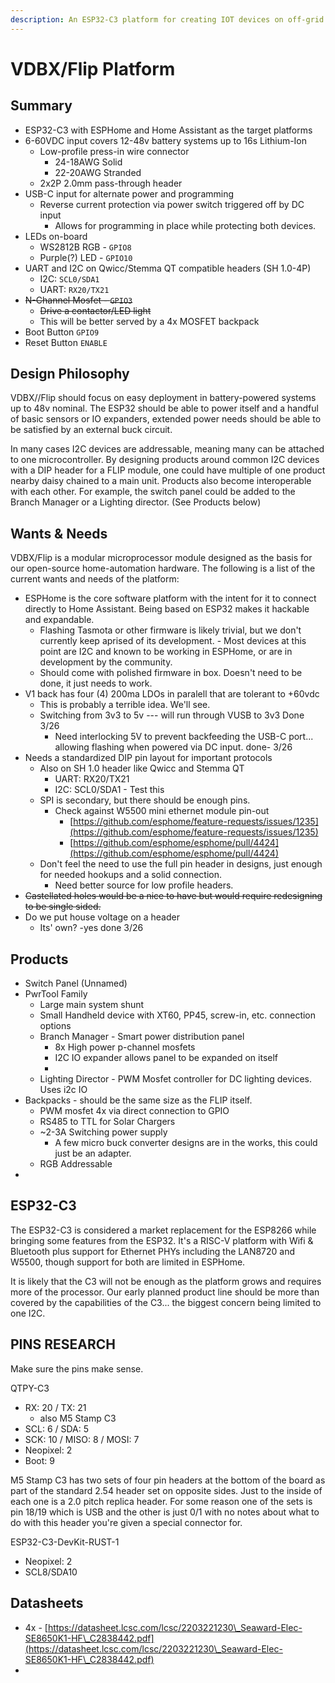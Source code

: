 ```yaml
---
description: An ESP32-C3 platform for creating IOT devices on off-grid battery systems.
---
```


# VDBX/Flip Platform

## Summary

* ESP32-C3 with ESPHome and Home Assistant as the target platforms
* 6-60VDC input covers 12-48v battery systems up to 16s Lithium-Ion
  * Low-profile press-in wire connector
    * 24-18AWG Solid
    * 22-20AWG Stranded
  * 2x2P 2.0mm pass-through header&#x20;
* USB-C input for alternate power and programming
  * Reverse current protection via power switch triggered off by DC input
    * Allows for programming in place while protecting both devices.
* LEDs on-board
  * WS2812B RGB - `GPIO8`
  * Purple(?) LED - `GPIO10`
* UART and I2C on Qwicc/Stemma QT compatible headers (SH 1.0-4P)
  * I2C:  `SCL0/SDA1`
  * UART:  `RX20/TX21`
* ~~N-Channel Mosfet - `GPIO3`~~
  * ~~Drive a contactor/LED light~~
  * This will be better served by a 4x MOSFET backpack
* Boot Button `GPIO9`
* Reset Button `ENABLE`

## Design Philosophy

VDBX//Flip should focus on easy deployment in battery-powered systems up to 48v nominal. The ESP32 should be able to power itself and a handful of basic sensors or IO expanders, extended power needs should be able to be satisfied by an external buck circuit.

In many cases I2C devices are addressable, meaning many can be attached to one microcontroller. By designing products around common I2C devices with a DIP header for a FLIP module, one could have multiple of one product nearby daisy chained to a main unit. Products also become interoperable with each other. For example, the switch panel could be added to the Branch Manager or a Lighting director. (See Products below)



## Wants & Needs

VDBX/Flip is a modular microprocessor module designed as the basis for our open-source home-automation hardware. The following is a list of the current wants and needs of the platform:

* ESPHome is the core software platform with the intent for it to connect directly to Home Assistant. Being based on ESP32 makes it hackable and expandable.
  * Flashing Tasmota or other firmware is likely trivial, but we don't currently keep aprised of its development. - Most devices at this point are I2C and known to be working in ESPHome, or are in development by the community.
  * Should come with  polished firmware in box.  Doesn't need to be done, it just needs to work.
* V1 back has four (4) 200ma LDOs in paralell that are tolerant to +60vdc
  * This is probably a terrible idea. We'll see.
  * Switching from 3v3 to 5v --- will run through VUSB to 3v3 Done 3/26
    * Need interlocking 5V to prevent backfeeding the USB-C port... allowing flashing when powered via DC input. done- 3/26
* Needs a standardized DIP pin layout for important protocols
  * Also on SH 1.0 header like Qwicc and Stemma QT
    * UART:  RX20/TX21
    * I2C:  SCL0/SDA1 - Test this
  * SPI is secondary, but there should be enough pins.&#x20;
    * Check against W5500 mini ethernet module pin-out
      * [https://github.com/esphome/feature-requests/issues/1235](https://github.com/esphome/feature-requests/issues/1235)
      * [https://github.com/esphome/esphome/pull/4424](https://github.com/esphome/esphome/pull/4424)
  * Don't feel the need to use the full pin header in designs, just enough for needed hookups and a solid connection.
    * Need better source for low profile headers.
* ~~Castellated holes would be a nice to have but would require redesigning to be single sided.~~
* Do we put  house voltage on a header
  * Its' own? -yes done 3/26

## Products

* Switch Panel (Unnamed)
* PwrTool Family
  * Large main system shunt
  * Small Handheld device with XT60, PP45, screw-in, etc. connection options
  * Branch Manager - Smart power distribution panel&#x20;
    * 8x High power p-channel mosfets
    * I2C IO expander allows panel to be expanded on itself
    *
  * Lighting Director - PWM Mosfet controller for DC lighting devices. Uses i2c IO
* Backpacks - should be the same size as the FLIP itself.
  * PWM mosfet 4x via direct connection to GPIO
  * RS485 to TTL for Solar Chargers
  * \~2-3A Switching power supply
    * A few micro buck converter designs are in the works, this could just be an adapter.
  * RGB Addressable&#x20;
*

## ESP32-C3

The ESP32-C3 is considered a market replacement for the ESP8266 while bringing some features from the ESP32. It's a RISC-V platform with Wifi & Bluetooth plus support for Ethernet PHYs including the LAN8720 and W5500, though support for both are limited in ESPHome.

It is likely that the C3 will not be enough as the platform grows and requires more of the processor. Our early planned product line should be more than covered by the capabilities of the C3... the biggest concern being limited to one I2C.

## PINS RESEARCH

Make sure the pins make sense.

QTPY-C3

* RX: 20 / TX: 21
  * also M5 Stamp C3
* SCL: 6 / SDA: 5
* SCK: 10 / MISO: 8 / MOSI: 7
* Neopixel: 2
* Boot: 9

M5 Stamp C3 has two sets of four pin headers at the bottom of the board as part of the standard 2.54 header set on opposite sides. Just to the inside of each one is a 2.0 pitch replica header. For some reason one of the sets is pin 18/19 which is USB and the other is just 0/1 with no notes about what to do with this header you're given a special connector for.&#x20;

ESP32-C3-DevKit-RUST-1

* Neopixel: 2
* SCL8/SDA10

## Datasheets

* 4x - [https://datasheet.lcsc.com/lcsc/2203221230\_Seaward-Elec-SE8650K1-HF\_C2838442.pdf](https://datasheet.lcsc.com/lcsc/2203221230\_Seaward-Elec-SE8650K1-HF\_C2838442.pdf)
*
